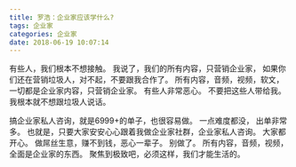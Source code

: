 ```yaml
---
title: 罗浩：企业家应该学什么?
tags: 企业家
categories: 企业家
date: 2018-06-19 10:07:14
---
```


有些人，我们根本不想接触。
我说了，我们的所有内容，只营销企业家，
如果你们还在营销垃圾人，对不起，不要跟我合作了。
所有内容，音频，视频，软文，一切都是企业家内容，只营销企业家。
有些人非常恶心。
不要把这些人带给我。
我根本就不想跟垃圾人说话。

搞企业家私人咨询，就是6999+的单子，也很容易做。
一点难度都没，
出单非常多。
也就是，只要大家安安心心跟着我做企业家社群，企业家私人咨询。
大家都开心。
做屌丝生意，赚不到钱，恶心一辈子。
别做了。
所有内容，音频，视频，全面是企业家的东西。
聚焦到极致吧，必须这样，我们才能生活的。